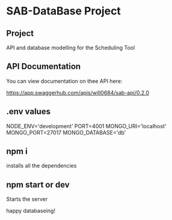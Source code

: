 # SAB-DataBase Project

## Project

API and database modelling for the Scheduling Tool

## API Documentation

You can view documentation on thee API here:

https://app.swaggerhub.com/apis/will0684/sab-api/0.2.0

## .env values

NODE_ENV='development'
PORT=4001
MONGO_URI='localhost'
MONGO_PORT=27017
MONGO_DATABASE='db'

## npm i

installs all the dependencies

## npm start or dev

Starts the server

happy databaseing!